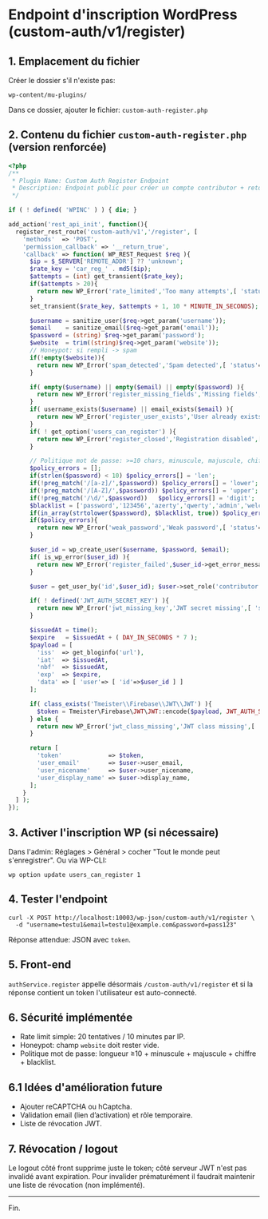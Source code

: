 # Endpoint d'inscription WordPress (custom-auth/v1/register)

## 1. Emplacement du fichier
Créer le dossier s'il n'existe pas:
```
wp-content/mu-plugins/
```
Dans ce dossier, ajouter le fichier: `custom-auth-register.php`

## 2. Contenu du fichier `custom-auth-register.php` (version renforcée)
```php
<?php
/**
 * Plugin Name: Custom Auth Register Endpoint
 * Description: Endpoint public pour créer un compte contributor + retourner un JWT (avec protections basiques: rate limit, honeypot, politique mot de passe).
 */

if ( ! defined( 'WPINC' ) ) { die; }

add_action('rest_api_init', function(){
  register_rest_route('custom-auth/v1','/register', [
    'methods'  => 'POST',
    'permission_callback' => '__return_true',
    'callback' => function( WP_REST_Request $req ){
      $ip = $_SERVER['REMOTE_ADDR'] ?? 'unknown';
      $rate_key = 'car_reg_' . md5($ip);
      $attempts = (int) get_transient($rate_key);
      if($attempts > 20){
        return new WP_Error('rate_limited','Too many attempts',[ 'status'=>429 ]);
      }
      set_transient($rate_key, $attempts + 1, 10 * MINUTE_IN_SECONDS);

      $username = sanitize_user($req->get_param('username'));
      $email    = sanitize_email($req->get_param('email'));
      $password = (string) $req->get_param('password');
      $website  = trim((string)$req->get_param('website'));
      // Honeypot: si rempli -> spam
      if(!empty($website)){
        return new WP_Error('spam_detected','Spam detected',[ 'status'=>400 ]);
      }

      if( empty($username) || empty($email) || empty($password) ){
        return new WP_Error('register_missing_fields','Missing fields',[ 'status'=>400 ]);
      }
      if( username_exists($username) || email_exists($email) ){
        return new WP_Error('register_user_exists','User already exists',[ 'status'=>409 ]);
      }
      if( ! get_option('users_can_register') ){
        return new WP_Error('register_closed','Registration disabled',[ 'status'=>403 ]);
      }

      // Politique mot de passe: >=10 chars, minuscule, majuscule, chiffre
      $policy_errors = [];
      if(strlen($password) < 10) $policy_errors[] = 'len';
      if(!preg_match('/[a-z]/',$password)) $policy_errors[] = 'lower';
      if(!preg_match('/[A-Z]/',$password)) $policy_errors[] = 'upper';
      if(!preg_match('/\d/',$password))   $policy_errors[] = 'digit';
      $blacklist = ['password','123456','azerty','qwerty','admin','welcome'];
      if(in_array(strtolower($password), $blacklist, true)) $policy_errors[] = 'common';
      if($policy_errors){
        return new WP_Error('weak_password','Weak password',[ 'status'=>400, 'details'=>$policy_errors ]);
      }

      $user_id = wp_create_user($username, $password, $email);
      if( is_wp_error($user_id) ){
        return new WP_Error('register_failed',$user_id->get_error_message(),[ 'status'=>500 ]);
      }

      $user = get_user_by('id',$user_id); $user->set_role('contributor');

      if( ! defined('JWT_AUTH_SECRET_KEY') ){
        return new WP_Error('jwt_missing_key','JWT secret missing',[ 'status'=>500 ]);
      }

      $issuedAt = time();
      $expire   = $issuedAt + ( DAY_IN_SECONDS * 7 );
      $payload = [
        'iss'  => get_bloginfo('url'),
        'iat'  => $issuedAt,
        'nbf'  => $issuedAt,
        'exp'  => $expire,
        'data' => [ 'user'=> [ 'id'=>$user_id ] ]
      ];

      if( class_exists('Tmeister\\Firebase\\JWT\\JWT') ){
        $token = Tmeister\Firebase\JWT\JWT::encode($payload, JWT_AUTH_SECRET_KEY, 'HS256');
      } else {
        return new WP_Error('jwt_class_missing','JWT class missing',[ 'status'=>500 ]);
      }

      return [
        'token'             => $token,
        'user_email'        => $user->user_email,
        'user_nicename'     => $user->user_nicename,
        'user_display_name' => $user->display_name,
      ];
    }
  ] );
});
```

## 3. Activer l'inscription WP (si nécessaire)
Dans l'admin: Réglages > Général > cocher "Tout le monde peut s'enregistrer".
Ou via WP-CLI:
```
wp option update users_can_register 1
```

## 4. Tester l'endpoint
```
curl -X POST http://localhost:10003/wp-json/custom-auth/v1/register \
  -d "username=testu1&email=testu1@example.com&password=pass123"
```
Réponse attendue: JSON avec `token`.

## 5. Front-end
`authService.register` appelle désormais `/custom-auth/v1/register` et si la réponse contient un token l'utilisateur est auto-connecté.

## 6. Sécurité implémentée
- Rate limit simple: 20 tentatives / 10 minutes par IP.
- Honeypot: champ `website` doit rester vide.
- Politique mot de passe: longueur ≥10 + minuscule + majuscule + chiffre + blacklist.

## 6.1 Idées d'amélioration future
- Ajouter reCAPTCHA ou hCaptcha.
- Validation email (lien d’activation) et rôle temporaire.
- Liste de révocation JWT.

## 7. Révocation / logout
Le logout côté front supprime juste le token; côté serveur JWT n'est pas invalidé avant expiration. Pour invalider prématurément il faudrait maintenir une liste de révocation (non implémenté).

---
Fin.
